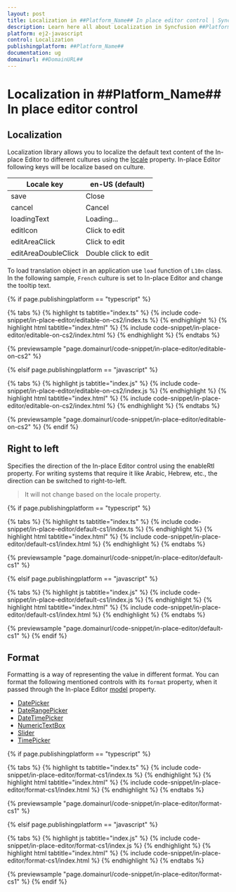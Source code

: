 ```yaml
---
layout: post
title: Localization in ##Platform_Name## In place editor control | Syncfusion
description: Learn here all about Localization in Syncfusion ##Platform_Name## In place editor control of Syncfusion Essential JS 2 and more.
platform: ej2-javascript
control: Localization 
publishingplatform: ##Platform_Name##
documentation: ug
domainurl: ##DomainURL##
---
```


# Localization in ##Platform_Name## In place editor control

## Localization

Localization library allows you to localize the default text content of the In-place Editor to different cultures using the [locale](../api/inplace-editor/#locale) property. In-place Editor following keys will be localize based on culture.

| Locale key | en-US (default) |
|------|------|
| save | Close |
| cancel | Cancel |
| loadingText | Loading... |
| editIcon | Click to edit |
| editAreaClick | Click to edit |
| editAreaDoubleClick | Double click to edit |

To load translation object in an application use `load` function of `L10n` class. In the following sample, `French` culture is set to In-place Editor and change the tooltip text.

{% if page.publishingplatform == "typescript" %}

 {% tabs %}
{% highlight ts tabtitle="index.ts" %}
{% include code-snippet/in-place-editor/editable-on-cs2/index.ts %}
{% endhighlight %}
{% highlight html tabtitle="index.html" %}
{% include code-snippet/in-place-editor/editable-on-cs2/index.html %}
{% endhighlight %}
{% endtabs %}
        
{% previewsample "page.domainurl/code-snippet/in-place-editor/editable-on-cs2" %}

{% elsif page.publishingplatform == "javascript" %}

{% tabs %}
{% highlight js tabtitle="index.js" %}
{% include code-snippet/in-place-editor/editable-on-cs2/index.js %}
{% endhighlight %}
{% highlight html tabtitle="index.html" %}
{% include code-snippet/in-place-editor/editable-on-cs2/index.html %}
{% endhighlight %}
{% endtabs %}

{% previewsample "page.domainurl/code-snippet/in-place-editor/editable-on-cs2" %}
{% endif %}

## Right to left

Specifies the direction of the In-place Editor control using the enableRtl property. For writing systems that require it like Arabic, Hebrew, etc., the direction can be switched to right-to-left.

> It will not change based on the locale property.

{% if page.publishingplatform == "typescript" %}

 {% tabs %}
{% highlight ts tabtitle="index.ts" %}
{% include code-snippet/in-place-editor/default-cs1/index.ts %}
{% endhighlight %}
{% highlight html tabtitle="index.html" %}
{% include code-snippet/in-place-editor/default-cs1/index.html %}
{% endhighlight %}
{% endtabs %}
        
{% previewsample "page.domainurl/code-snippet/in-place-editor/default-cs1" %}

{% elsif page.publishingplatform == "javascript" %}

{% tabs %}
{% highlight js tabtitle="index.js" %}
{% include code-snippet/in-place-editor/default-cs1/index.js %}
{% endhighlight %}
{% highlight html tabtitle="index.html" %}
{% include code-snippet/in-place-editor/default-cs1/index.html %}
{% endhighlight %}
{% endtabs %}

{% previewsample "page.domainurl/code-snippet/in-place-editor/default-cs1" %}
{% endif %}

## Format

Formatting is a way of representing the value in different format. You can format the following mentioned controls with its `format` property, when it passed through the In-place Editor [model](../api/inplace-editor/#model) property.

* [DatePicker](../datepicker/date-format/)
* [DateRangePicker](../daterangepicker/globalization/#customize-the-date-format)
* [DateTimePicker](../api/datetimepicker/#format)
* [NumericTextBox](../numerictextbox/formats/#custom-formats)
* [Slider](../slider/format/)
* [TimePicker](../api/timepicker#format)

{% if page.publishingplatform == "typescript" %}

 {% tabs %}
{% highlight ts tabtitle="index.ts" %}
{% include code-snippet/in-place-editor/format-cs1/index.ts %}
{% endhighlight %}
{% highlight html tabtitle="index.html" %}
{% include code-snippet/in-place-editor/format-cs1/index.html %}
{% endhighlight %}
{% endtabs %}
        
{% previewsample "page.domainurl/code-snippet/in-place-editor/format-cs1" %}

{% elsif page.publishingplatform == "javascript" %}

{% tabs %}
{% highlight js tabtitle="index.js" %}
{% include code-snippet/in-place-editor/format-cs1/index.js %}
{% endhighlight %}
{% highlight html tabtitle="index.html" %}
{% include code-snippet/in-place-editor/format-cs1/index.html %}
{% endhighlight %}
{% endtabs %}

{% previewsample "page.domainurl/code-snippet/in-place-editor/format-cs1" %}
{% endif %}